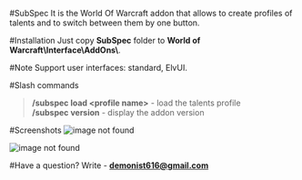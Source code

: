 #SubSpec
It is the World Of Warcraft addon that allows to create profiles of talents and to switch between them by one button.

#Installation
Just copy **SubSpec** folder to **World of Warcraft\\Interface\\AddOns\\**.

#Note
Support user interfaces: standard, ElvUI.

#Slash commands
>**/subspec load \<profile name\>** - load the talents profile  
>**/subspec version** - display the addon version

#Screenshots
![_image not found_](screenshots/Standard.jpg)

![_image not found_](screenshots/ElvUI.jpg)


#Have a question?
Write - **demonist616@gmail.com**